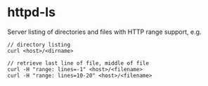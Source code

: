 # httpd-ls

Server listing of directories and files with HTTP range support, e.g.

```
// directory listing
curl <host>/<dirname>

// retrieve last line of file, middle of file
curl -H "range: lines=-1" <host>/<filename>
curl -H "range: lines=10-20" <host>/<filename>
```

